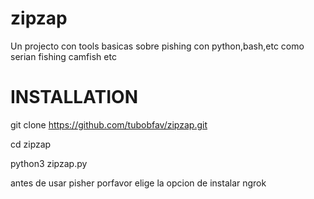 # zipzap

Un projecto con tools basicas sobre pishing con python,bash,etc como serian fishing camfish etc
   # INSTALLATION 

git clone https://github.com/tubobfav/zipzap.git

cd zipzap


python3 zipzap.py

antes de usar pisher porfavor elige la opcion de instalar ngrok 
```
